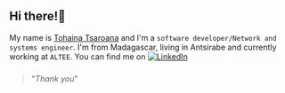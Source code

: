 
## Hi there!👋

My name is [Tohaina Tsaroana](https://github.com/tohainatsaroana) and I'm a `software developer/Network and systems engineer`. I'm from Madagascar, living in Antsirabe and currently working at `ALTEE`. You can find me on [![LinkedIn][3.2]][3]



<!-- links to social media icons -->

<!-- icons with padding -->

[2.1]: http://i.imgur.com/0o48UoR.png (github icon with padding)

<!-- icons without padding -->

[2.2]: http://i.imgur.com/9I6NRUm.png (github icon without padding)
[3.2]: https://raw.githubusercontent.com/MartinHeinz/MartinHeinz/master/linkedin-3-16.png (LinkedIn icon without padding)


<!-- links to your social media accounts -->

[2]: https://github.com/tohainatsaroana
[3]: https://www.linkedin.com/in/tohainatsaroana/
###
> "*Thank you*"
